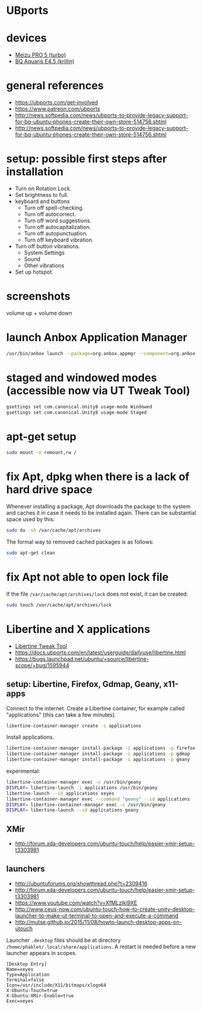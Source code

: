 # UBports

# devices

- [Meizu PRO 5 (turbo)](turbo.md)
- [BQ Aquaris E4.5 (krillin)](krillin.md)

# general references

- <https://ubports.com/get-involved>
- <https://www.patreon.com/ubports>
- <http://news.softpedia.com/news/ubports-to-provide-legacy-support-for-bq-ubuntu-phones-create-their-own-store-514756.shtml>
- <http://news.softpedia.com/news/ubports-to-provide-legacy-support-for-bq-ubuntu-phones-create-their-own-store-514756.shtml>

# setup: possible first steps after installation

- Turn on Rotation Lock.
- Set brightness to full.
- keyboard and buttons
    - Turn off spell-checking.
    - Turn off autocorrect.
    - Turn off word suggestions.
    - Turn off autocapitalization.
    - Turn off autopunctuation.
    - Turn off keyboard vibration.
- Turn off button vibrations.
    - System Settings
    - Sound
    - Other vibrations
- Set up hotspot.

# screenshots

volume up + volume down

# launch Anbox Application Manager

```Bash
/usr/bin/anbox launch --package=org.anbox.appmgr --component=org.anbox.appmgr.AppViewActivity
```

# staged and windowed modes (accessible now via UT Tweak Tool)

```Bash
gsettings set com.canonical.Unity8 usage-mode Windowed
gsettings set com.canonical.Unity8 usage-mode Staged
```

# apt-get setup

```Bash
sudo mount -o remount,rw /
```

# fix Apt, dpkg when there is a lack of hard drive space

Whenever installing a package, Apt downloads the package to the system and caches it in case it needs to be installed again. There can be substantial space used by this:

```Bash
sudo du -sh /var/cache/apt/archives
```

The formal way to removed cached packages is as follows:

```Bash
sudo apt-get clean
```

# fix Apt not able to open lock file

If the file `/var/cache/apt/archives/lock` does not exist, it can be created:

```Bash
sudo touch /var/cache/apt/archives/lock
```

# Libertine and X applications

- [Libertine Tweak Tool](https://open-store.io/app/libertine-tweak-tool.doniks)
- <https://docs.ubports.com/en/latest/userguide/dailyuse/libertine.html>
- <https://bugs.launchpad.net/ubuntu/+source/libertine-scope/+bug/1595944>

## setup: Libertine, Firefox, Gdmap, Geany, x11-apps

Connect to the internet. Create a Libertine container, for example called "applications" (this can take a few minutes).

```Bash
libertine-container-manager create -i applications
```

Install applications.

```Bash
libertine-container-manager install-package -i applications -p firefox
libertine-container-manager install-package -i applications -p gdmap
libertine-container-manager install-package -i applications -p geany
```

experimental:

```Bash
libertine-container-manager exec -c /usr/bin/geany
DISPLAY= libertine-launch -i applications /usr/bin/geany
libertine-launch --id applications xeyes
libertine-container-manager exec --command "geany" --id applications
DISPLAY= libertine-container-manager exec -c /usr/bin/geany
DISPLAY= libertine-launch --id applications geany
```

## XMir

- <http://forum.xda-developers.com/ubuntu-touch/help/easier-xmir-setup-t3303981>

## launchers

- <http://ubuntuforums.org/showthread.php?t=2309416>
- <http://forum.xda-developers.com/ubuntu-touch/help/easier-xmir-setup-t3303981>
- <https://www.youtube.com/watch?v=XfMLzlki9XE>
- <http://www.ceus-now.com/ubuntu-touch-how-to-create-unity-desktop-launcher-to-make-ut-terminal-to-open-and-execute-a-command>
- <http://mutse.github.io/2015/11/08/howto-launch-desktop-apps-on-utouch>

Launcher `.desktop` files should be at directory `/home/phablet/.local/share/applications`. A restart is needed before a new launcher appears in scopes.

```
[Desktop Entry]
Name=xeyes
Type=Application
Terminal=false
Icon=/usr/include/X11/bitmaps/xlogo64
X-Ubuntu-Touch=true
X-Ubuntu-XMir-Enable=true
Exec=xeyes
```
